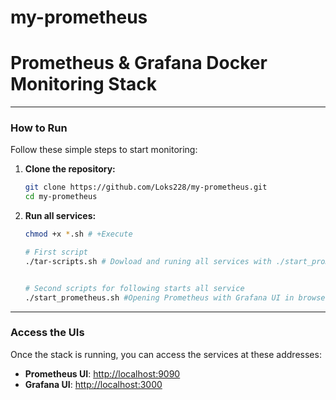 # my-prometheus

# Prometheus & Grafana Docker Monitoring Stack

---

### How to Run
Follow these simple steps to start monitoring:

1.  **Clone the repository:**
    ```bash
    git clone https://github.com/Loks228/my-prometheus.git
    cd my-prometheus
    ```
2.  **Run all services:**
    ```bash
    chmod +x *.sh # +Execute

    # First script
    ./tar-scripts.sh # Dowload and runing all services with ./start_prometheus.sh


    # Second scripts for following starts all service 
    ./start_prometheus.sh #Opening Prometheus with Grafana UI in browser...


---

### Access the UIs
Once the stack is running, you can access the services at these addresses:

* **Prometheus UI**: [http://localhost:9090](http://localhost:9090)
* **Grafana UI**: [http://localhost:3000](http://localhost:3000)


